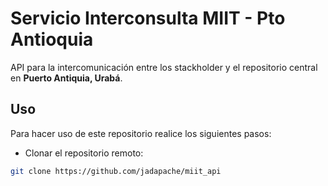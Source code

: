 # Servicio Interconsulta MIIT - Pto Antioquia

API para la intercomunicación entre los stackholder y el repositorio central en **Puerto Antiquia, Urabá**.

## Uso

Para hacer uso de este repositorio realice los siguientes pasos:

* Clonar el repositorio remoto:

```bash
git clone https://github.com/jadapache/miit_api
```
